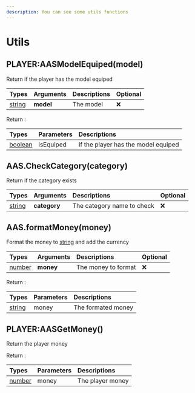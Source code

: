 ```yaml
---
description: You can see some utils functions
---
```


# Utils

## PLAYER:AASModelEquiped\(model\)

Return if the player has the model equiped

| Types | Arguments | Descriptions | Optional |
| :--- | :--- | :--- | :--- |
| [string](https://www.lua.org/pil/2.4.html) | **model** | The model | ❌ |

Return :

| Types | Parameters | Descriptions |
| :--- | :--- | :--- |
| [boolean](https://www.lua.org/pil/2.2.html) | isEquiped | If the player has the model equiped |

## AAS.CheckCategory\(category\)

Return if the category exists

| Types | Arguments | Descriptions | Optional |
| :--- | :--- | :--- | :--- |
| [string](https://www.lua.org/pil/2.4.html) | **category** | The category name to check | ❌ |

## AAS.formatMoney\(money\)

Format the money to [string](https://www.lua.org/pil/2.4.html) and add the currency

| Types | Arguments | Descriptions | Optional |
| :--- | :--- | :--- | :--- |
| [number](https://www.lua.org/pil/2.3.html) | **money** | The money to format | ❌ |

Return :

| Types | Parameters | Descriptions |
| :--- | :--- | :--- |
| [string](https://www.lua.org/pil/2.4.html) | money | The formated money |

## PLAYER:AASGetMoney\(\)

Return the player money

Return :

| Types | Parameters | Descriptions |
| :--- | :--- | :--- |
| [number](https://www.lua.org/pil/2.3.html) | money | The player money |

